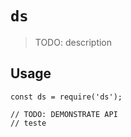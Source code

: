 # `ds`

> TODO: description

## Usage

```
const ds = require('ds');

// TODO: DEMONSTRATE API
// teste
```
